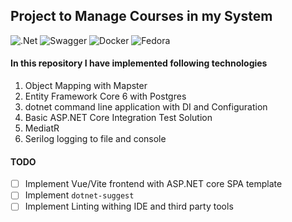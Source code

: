 ## Project to Manage Courses in my System

![.Net](https://img.shields.io/badge/.NET-5C2D91?style=for-the-badge&logo=.net&logoColor=white) ![Swagger](https://img.shields.io/badge/-Swagger-%23Clojure?style=for-the-badge&logo=swagger&logoColor=white) ![Docker](https://img.shields.io/badge/docker-%230db7ed.svg?style=for-the-badge&logo=docker&logoColor=white) ![Fedora](https://img.shields.io/badge/Fedora-294172?style=for-the-badge&logo=fedora&logoColor=white)

#### In this repository I have implemented following technologies
1. Object Mapping with Mapster
2. Entity Framework Core 6 with Postgres
3. dotnet command line application with DI and Configuration
4. Basic ASP.NET Core Integration Test Solution
5. MediatR
6. Serilog logging to file and console


#### TODO
- [ ] Implement Vue/Vite frontend with ASP.NET core SPA template
- [ ] Implement ```dotnet-suggest```
- [ ] Implement Linting withing IDE and third party tools
